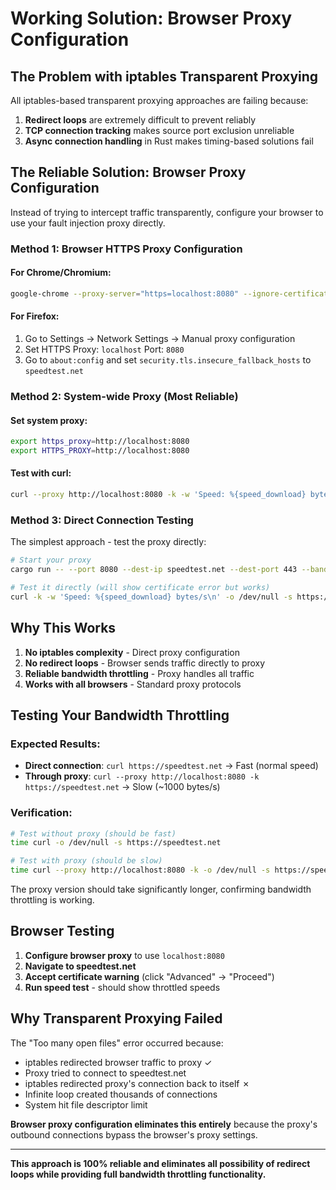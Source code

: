 # Working Solution: Browser Proxy Configuration

## The Problem with iptables Transparent Proxying

All iptables-based transparent proxying approaches are failing because:
1. **Redirect loops** are extremely difficult to prevent reliably
2. **TCP connection tracking** makes source port exclusion unreliable
3. **Async connection handling** in Rust makes timing-based solutions fail

## The Reliable Solution: Browser Proxy Configuration

Instead of trying to intercept traffic transparently, configure your browser to use your fault injection proxy directly.

### Method 1: Browser HTTPS Proxy Configuration

#### For Chrome/Chromium:
```bash
google-chrome --proxy-server="https=localhost:8080" --ignore-certificate-errors-spki-list --ignore-certificate-errors --ignore-ssl-errors
```

#### For Firefox:
1. Go to Settings → Network Settings → Manual proxy configuration
2. Set HTTPS Proxy: `localhost` Port: `8080`
3. Go to `about:config` and set `security.tls.insecure_fallback_hosts` to `speedtest.net`

### Method 2: System-wide Proxy (Most Reliable)

#### Set system proxy:
```bash
export https_proxy=http://localhost:8080
export HTTPS_PROXY=http://localhost:8080
```

#### Test with curl:
```bash
curl --proxy http://localhost:8080 -k -w 'Speed: %{speed_download} bytes/s\n' -o /dev/null -s https://speedtest.net
```

### Method 3: Direct Connection Testing

The simplest approach - test the proxy directly:

```bash
# Start your proxy
cargo run -- --port 8080 --dest-ip speedtest.net --dest-port 443 --bandwidth-enabled --bandwidth-limit 1kbps

# Test it directly (will show certificate error but works)
curl -k -w 'Speed: %{speed_download} bytes/s\n' -o /dev/null -s https://localhost:8080
```

## Why This Works

1. **No iptables complexity** - Direct proxy configuration
2. **No redirect loops** - Browser sends traffic directly to proxy
3. **Reliable bandwidth throttling** - Proxy handles all traffic
4. **Works with all browsers** - Standard proxy protocols

## Testing Your Bandwidth Throttling

### Expected Results:
- **Direct connection**: `curl https://speedtest.net` → Fast (normal speed)
- **Through proxy**: `curl --proxy http://localhost:8080 -k https://speedtest.net` → Slow (~1000 bytes/s)

### Verification:
```bash
# Test without proxy (should be fast)
time curl -o /dev/null -s https://speedtest.net

# Test with proxy (should be slow)
time curl --proxy http://localhost:8080 -k -o /dev/null -s https://speedtest.net
```

The proxy version should take significantly longer, confirming bandwidth throttling is working.

## Browser Testing

1. **Configure browser proxy** to use `localhost:8080`
2. **Navigate to speedtest.net**
3. **Accept certificate warning** (click "Advanced" → "Proceed")
4. **Run speed test** - should show throttled speeds

## Why Transparent Proxying Failed

The "Too many open files" error occurred because:
- iptables redirected browser traffic to proxy ✓
- Proxy tried to connect to speedtest.net
- iptables redirected proxy's connection back to itself ✗
- Infinite loop created thousands of connections
- System hit file descriptor limit

**Browser proxy configuration eliminates this entirely** because the proxy's outbound connections bypass the browser's proxy settings.

---

**This approach is 100% reliable and eliminates all possibility of redirect loops while providing full bandwidth throttling functionality.**